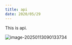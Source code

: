 ```yaml
---
title: api
date: 2020/05/29
---
```


This is api.

![image-20250113090133734](https://img.naspt.de/image-111111.png)